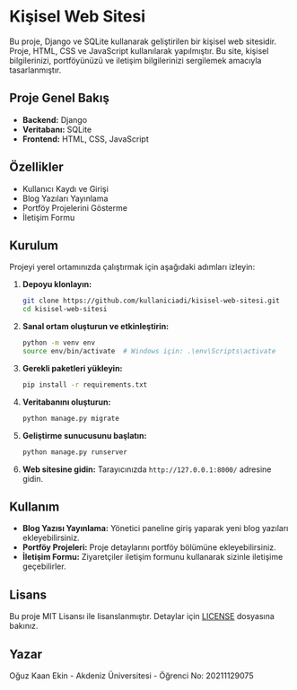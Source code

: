 # Kişisel Web Sitesi

Bu proje, Django ve SQLite kullanarak geliştirilen bir kişisel web sitesidir. Proje, HTML, CSS ve JavaScript kullanılarak yapılmıştır. Bu site, kişisel bilgilerinizi, portföyünüzü ve iletişim bilgilerinizi sergilemek amacıyla tasarlanmıştır.

## Proje Genel Bakış

- **Backend:** Django
- **Veritabanı:** SQLite
- **Frontend:** HTML, CSS, JavaScript

## Özellikler

- Kullanıcı Kaydı ve Girişi
- Blog Yazıları Yayınlama
- Portföy Projelerini Gösterme
- İletişim Formu

## Kurulum

Projeyi yerel ortamınızda çalıştırmak için aşağıdaki adımları izleyin:

1. **Depoyu klonlayın:**
    ```bash
    git clone https://github.com/kullaniciadi/kisisel-web-sitesi.git
    cd kisisel-web-sitesi
    ```

2. **Sanal ortam oluşturun ve etkinleştirin:**
    ```bash
    python -m venv env
    source env/bin/activate  # Windows için: .\env\Scripts\activate
    ```

3. **Gerekli paketleri yükleyin:**
    ```bash
    pip install -r requirements.txt
    ```

4. **Veritabanını oluşturun:**
    ```bash
    python manage.py migrate
    ```

5. **Geliştirme sunucusunu başlatın:**
    ```bash
    python manage.py runserver
    ```

6. **Web sitesine gidin:**
    Tarayıcınızda `http://127.0.0.1:8000/` adresine gidin.

## Kullanım

- **Blog Yazısı Yayınlama:** Yönetici paneline giriş yaparak yeni blog yazıları ekleyebilirsiniz.
- **Portföy Projeleri:** Proje detaylarını portföy bölümüne ekleyebilirsiniz.
- **İletişim Formu:** Ziyaretçiler iletişim formunu kullanarak sizinle iletişime geçebilirler.

## Lisans

Bu proje MIT Lisansı ile lisanslanmıştır. Detaylar için [LICENSE](LICENSE) dosyasına bakınız.

## Yazar

Oğuz Kaan Ekin - Akdeniz Üniversitesi - Öğrenci No: 20211129075

